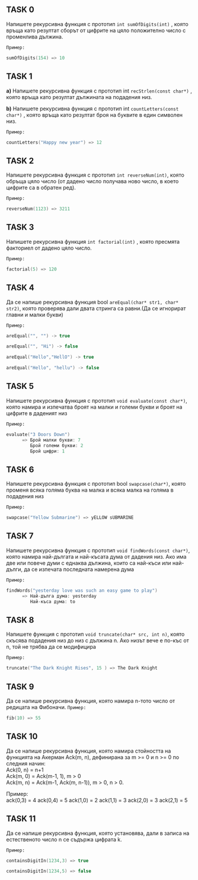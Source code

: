 ## TASK 0
Напишете рекурсивна функция с прототип `int sumOfDigits(int)` , която връща като резултат сборът от цифрите на цяло положително
число с променлива дължина.

`Пример:` 
``` C++
sumOfDigits(154) => 10
```

## TASK 1
**а)** Напишете рекурсивна функция с прототип int `recStrlen(const char*)` , която връща като резултат дължината на подадения низ.

**b)** Напишете рекурсивна функция с прототип int `countLetters(const char*)` , която връща като резултат броя на буквите в един символен низ.
	
`Пример:`
``` C++
countLetters("Happy new year") => 12
```
  
## TASK 2
Напишете рекурсивна функция с прототип `int reverseNum(int)`, която обръща цяло число (от дадено число получава ново число,
в което цифрите са в обратен ред).

`Пример:`
```C++
reverseNum(1123) => 3211
```

## TASK  3
Напишете рекурсивна функция `int factorial(int)` , която пресмята факториел от дадено цяло число.

`Пример:`
```C++
factorial(5) => 120
```

## TASK 4
Да се напише рекурсивна функция bool `areEqual(char* str1, char* str2)`, която проверява дали двата стринга са равни.(Да се игнорират главни и малки букви)

`Пример:`
```C++
areEqual("", "") -> true
```
```C++
areEqual("", "Hi") -> false
```
```C++
areEqual("Hello","HellO") -> true
```
```C++
areEqual("Hello", "hellu") -> false
```

## TASK 5
Напишете рекурсивна функция с прототип `void evaluate(const char*)`, която намира и изпечатва
   броят на малки и големи букви и броят на цифрите в даденият низ
   
`Пример:`
``` C++
evaluate("3 Doors Down") 
      => Брой малки букви: 7
         Брой големи букви: 2
         Брой цифри: 1
```

## TASK 6
Напишете рекурсивна функция с прототип bool `swapcase(char*)`, която променя всяка голяма
буква на малка и всяка малка на голяма в подадения низ

`Пример:`
``` C++
swapcase("Yellow Submarine") => yELLOW sUBMARINE
```

## TASK 7
Напишете рекурсивна функция с прототип `void findWords(const char*)`, която намира
най-дългата и най-късата дума от дадения низ. Ако има две или
повече думи с еднаква дължина, които са най-къси или най-дълги,
да се изпечата последната намерена дума

`Пример:`
``` C++
findWords("yesterday love was such an easy game to play")
      => Най-дълга дума: yesterday
         Най-къса дума: to
```

## TASK 8
 Напишете функция с прототип `void truncate(char* src, int n)`, която скъсява
подадения низ до низ с дължина n. Ако низът вече е по-къс от n, той
не трябва да се модифицира

`Пример:`
``` C++
truncate("The Dark Knight Rises", 15 ) => The Dark Knight
```

## TASK 9

Да се напише рекурсивна функция, която намира n-тото число от редицата на Фибоначи.
`Пример:`
``` C++
fib(10) => 55
```

## TASK 10
Да се напише рекурсивна функция, която намира стойността  на  функцията на Акерман Ack(m, n), дефинирана за m >= 0 и n >= 0 по следния начин:  
		Ack(0, n) = n+1  
		Ack(m, 0) = Ack(m-1, 1), m > 0  
		Ack(m, n) = Ack(m-1, Ack(m, n-1)), m > 0, n > 0.
    
Пример:		
ack(0,3) = 4
ack(0,4) = 5
ack(1,0) = 2
ack(1,1) = 3
ack(2,0) = 3
ack(2,1) = 5

## TASK 11
Да се напише рекурсивна функция, която установява, дали в записа на естественото число n се съдържа цифрата k. 

`Пример:`
``` C++
containsDigitIn(1234,3) => true

containsDigitIn(1234,5) => false
```
